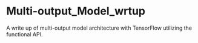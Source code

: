 # Multi-output_Model_wrtup
A write up of multi-output model architecture with TensorFlow utilizing the functional API.
